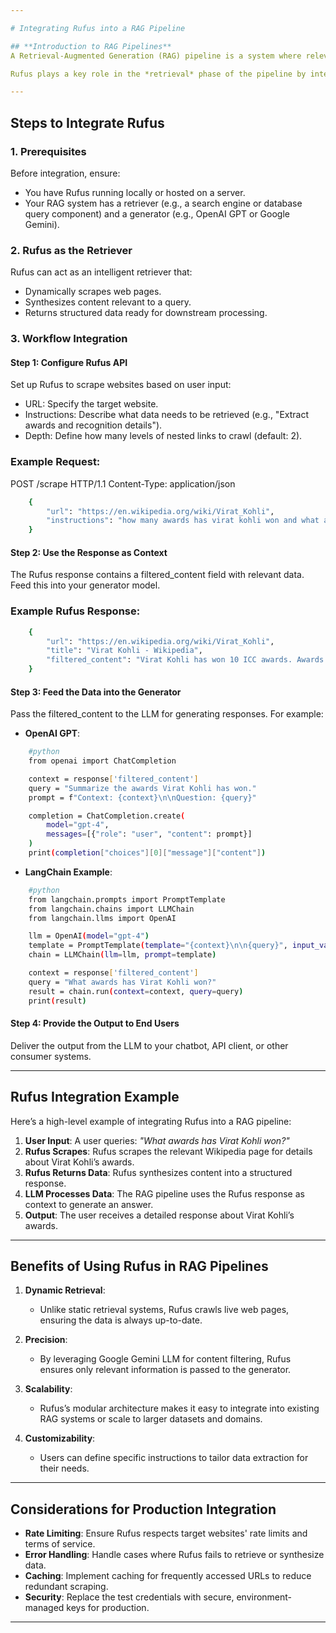 ```yaml
---

# Integrating Rufus into a RAG Pipeline

## **Introduction to RAG Pipelines**
A Retrieval-Augmented Generation (RAG) pipeline is a system where relevant data is retrieved from external sources and passed to a language model for generating contextually accurate responses. RAG pipelines are commonly used in chatbots, question-answering systems, and AI assistants.

Rufus plays a key role in the *retrieval* phase of the pipeline by intelligently scraping and synthesizing web content based on specific instructions.

---
```


## **Steps to Integrate Rufus**

### **1. Prerequisites**
Before integration, ensure:
- You have Rufus running locally or hosted on a server.
- Your RAG system has a retriever (e.g., a search engine or database query component) and a generator (e.g., OpenAI GPT or Google Gemini).

### **2. Rufus as the Retriever**
Rufus can act as an intelligent retriever that:
- Dynamically scrapes web pages.
- Synthesizes content relevant to a query.
- Returns structured data ready for downstream processing.

### **3. Workflow Integration**
#### **Step 1: Configure Rufus API**
Set up Rufus to scrape websites based on user input:
- URL: Specify the target website.
- Instructions: Describe what data needs to be retrieved (e.g., "Extract awards and recognition details").
- Depth: Define how many levels of nested links to crawl (default: 2).

### Example Request:
POST /scrape HTTP/1.1
Content-Type: application/json

```bash
    {
        "url": "https://en.wikipedia.org/wiki/Virat_Kohli",
        "instructions": "how many awards has virat kohli won and what are those"
    }
```

#### **Step 2: Use the Response as Context**
The Rufus response contains a filtered_content field with relevant data. Feed this into your generator model.

### Example Rufus Response:
```bash
    {
        "url": "https://en.wikipedia.org/wiki/Virat_Kohli",
        "title": "Virat Kohli - Wikipedia",
        "filtered_content": "Virat Kohli has won 10 ICC awards. Awards include: ICC ODI Player of the Year (4 times in 2012, 2017, 2018, and 2023), Sir Garfield Sobers Trophy (2 times in 2017 and 2018), ICC Test Player of the Year (2018). He was also named the Wisden Leading Cricketer in the World for three consecutive years (2016-2018)."
    }
```


#### **Step 3: Feed the Data into the Generator**
Pass the filtered_content to the LLM for generating responses. For example:
- **OpenAI GPT**:
  
```bash  
    #python
    from openai import ChatCompletion

    context = response['filtered_content']
    query = "Summarize the awards Virat Kohli has won."
    prompt = f"Context: {context}\n\nQuestion: {query}"

    completion = ChatCompletion.create(
        model="gpt-4",
        messages=[{"role": "user", "content": prompt}]
    )
    print(completion["choices"][0]["message"]["content"])
```

- **LangChain Example**:
```bash  
    #python
    from langchain.prompts import PromptTemplate
    from langchain.chains import LLMChain
    from langchain.llms import OpenAI

    llm = OpenAI(model="gpt-4")
    template = PromptTemplate(template="{context}\n\n{query}", input_variables=["context", "query"])
    chain = LLMChain(llm=llm, prompt=template)

    context = response['filtered_content']
    query = "What awards has Virat Kohli won?"
    result = chain.run(context=context, query=query)
    print(result)
```

#### **Step 4: Provide the Output to End Users**
Deliver the output from the LLM to your chatbot, API client, or other consumer systems.

---

## **Rufus Integration Example**

Here’s a high-level example of integrating Rufus into a RAG pipeline:

1. **User Input**: A user queries: *"What awards has Virat Kohli won?"*
2. **Rufus Scrapes**: Rufus scrapes the relevant Wikipedia page for details about Virat Kohli’s awards.
3. **Rufus Returns Data**: Rufus synthesizes content into a structured response.
4. **LLM Processes Data**: The RAG pipeline uses the Rufus response as context to generate an answer.
5. **Output**: The user receives a detailed response about Virat Kohli’s awards.

---

## **Benefits of Using Rufus in RAG Pipelines**
1. **Dynamic Retrieval**:
   - Unlike static retrieval systems, Rufus crawls live web pages, ensuring the data is always up-to-date.

2. **Precision**:
   - By leveraging Google Gemini LLM for content filtering, Rufus ensures only relevant information is passed to the generator.

3. **Scalability**:
   - Rufus’s modular architecture makes it easy to integrate into existing RAG systems or scale to larger datasets and domains.

4. **Customizability**:
   - Users can define specific instructions to tailor data extraction for their needs.

---

## **Considerations for Production Integration**
- **Rate Limiting**: Ensure Rufus respects target websites' rate limits and terms of service.
- **Error Handling**: Handle cases where Rufus fails to retrieve or synthesize data.
- **Caching**: Implement caching for frequently accessed URLs to reduce redundant scraping.
- **Security**: Replace the test credentials with secure, environment-managed keys for production.

---